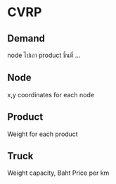 # CVRP

   ## Demand
   node ไปเอา product ชิ้นที่ ...
   
   ## Node
   x,y coordinates for each node
   
   ## Product
   Weight for each product
   
   ## Truck
   Weight capacity, Baht Price per km
